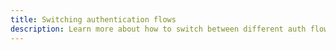```yaml
---
title: Switching authentication flows
description: Learn more about how to switch between different auth flows in Amplify Framework.
---
```


<inline-fragment platform="js" src="~/lib/auth/fragments/js/switch-auth.md"></inline-fragment>